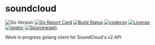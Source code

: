 # soundcloud

![Go Version](https://img.shields.io/badge/go-latest-brightgreen)
[![Go Report Card](https://goreportcard.com/badge/github.com/Depado/soundcloud)](https://goreportcard.com/report/github.com/Depado/soundcloud)
[![Build Status](https://drone.depado.eu/api/badges/Depado/soundcloud/status.svg)](https://drone.depado.eu/Depado/soundcloud)
[![codecov](https://codecov.io/gh/Depado/soundcloud/branch/master/graph/badge.svg)](https://codecov.io/gh/Depado/soundcloud)
[![License](https://img.shields.io/badge/license-MIT-blue.svg)](https://github.com/Depado/bfchroma/blob/master/LICENSE)
[![godoc](https://godoc.org/github.com/Depado/soundcloud?status.svg)](https://godoc.org/github.com/Depado/soundcloud)
[![Sourcegraph](https://sourcegraph.com/github.com/Depado/soundcloud/-/badge.svg)](https://sourcegraph.com/github.com/Depado/soundcloud?badge)

Work in progress golang client for SoundCloud's v2 API